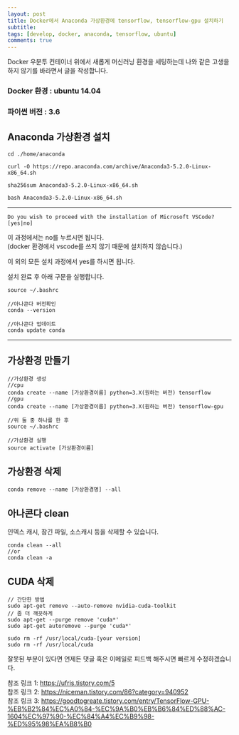 ```yaml
---
layout: post
title: Docker에서 Anaconda 가상환경에 tensorflow, tensorflow-gpu 설치하기
subtitle: 
tags: [develop, docker, anaconda, tensorflow, ubuntu]
comments: true
---
```


Docker 우분투 컨테이너 위에서 새롭게 머신러닝 환경을 세팅하는데 나와 같은 고생을 하지 않기를 바라면서 글을 작성합니다.  

### Docker 환경 : ubuntu 14.04  
### 파이썬 버전 : 3.6

## Anaconda 가상환경 설치

```
cd ./home/anaconda

curl -O https://repo.anaconda.com/archive/Anaconda3-5.2.0-Linux-x86_64.sh

sha256sum Anaconda3-5.2.0-Linux-x86_64.sh

bash Anaconda3-5.2.0-Linux-x86_64.sh
```
<hr>  

```
Do you wish to proceed with the installation of Microsoft VSCode? [yes|no]
```
이 과정에서는 no를 누르시면 됩니다.  
(docker 환경에서 vscode를 쓰지 않기 때문에 설치하지 않습니다.)


이 외의 모든 설치 과정에서 yes를 하시면 됩니다.

설치 완료 후 아래 구문을 실행합니다.
```
source ~/.bashrc

//아나콘다 버전확인
conda --version

//아나콘다 업데이트
conda update conda
```
<hr>

## 가상환경 만들기
```
//가상환경 생성
//cpu 
conda create --name [가상환경이름] python=3.X(원하는 버전) tensorflow
//gpu 
conda create --name [가상환경이름] python=3.X(원하는 버전) tensorflow-gpu

//위 둘 중 하나를 한 후
source ~/.bashrc

//가상환경 실행
source activate [가상환경이름]
```

## 가상환경 삭제

```
conda remove --name [가상환경명] --all
```

## 아나콘다 clean
인덱스 캐시, 잠긴 파일, 소스캐시 등을 삭제할 수 있습니다.
```
conda clean --all
//or
conda clean -a
```

## CUDA 삭제
```
// 간단한 방법 
sudo apt-get remove --auto-remove nvidia-cuda-toolkit
// 좀 더 깨끗하게 
sudo apt-get --purge remove 'cuda*' 
sudo apt-get autoremove --purge 'cuda*' 

sudo rm -rf /usr/local/cuda-[your version] 
sudo rm -rf /usr/local/cuda
```

잘못된 부분이 있다면 언제든 댓글 혹은 이메일로 피드백 해주시면 빠르게 수정하겠습니다.

참조 링크 1: https://ufris.tistory.com/5  
참조 링크 2: https://niceman.tistory.com/86?category=940952  
참조 링크 3: https://goodtogreate.tistory.com/entry/TensorFlow-GPU-%EB%B2%84%EC%A0%84-%EC%9A%B0%EB%B6%84%ED%88%AC-1604%EC%97%90-%EC%84%A4%EC%B9%98-%ED%95%98%EA%B8%B0  